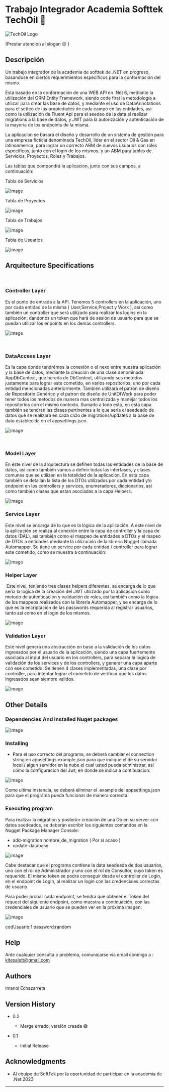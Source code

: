 # Trabajo Integrador Academia Softtek TechOil 🌠


![TechOil Logo](https://github.com/Kitesalet/ProyectoIntegradorSofttekImanol/assets/104630744/fe19a6e6-aaa1-4dcf-8190-5f1cb8fceba3)

(Prestar atención al slogan 😉 )

## Descripción

Un trabajo integrador de la academia de softtek de .NET en progreso, basandose en ciertos requerimientos
especificos para la conformación del mismo. 

Esta basado en la conformación de una WEB API en .Net 6, mediante la utilización del ORM Entity
Framework, siendo code first la metodología a utilizar para crear las base de datos, y mediante el uso de DataAnnotations para
el setteo de las propiedades de cada campo en las entidades, asi como la utilización de Fluent Api para el seedeo de la data al realizar migrations
a la base de datos, y JWT para la autorización y autenticación de la mayoría de los endpoints de la misma.

La aplicacion se basará el diseño y desarrollo de un sistema de gestión para una empresa
ficticia denominada TechOil, líder en el sector Oil & Gas en latinoamerica, para lograr un correcto ABM de nuevos usuarios con roles especificos, junto con el login
de los mismos, y un ABM para tablas de Servicios, Proyectos, Roles y Trabajos.

Las tablas que compondrá la aplicacion, junto con sus campos, a continuación:


Tabla de Servicios

![image](https://github.com/Kitesalet/ProyectoIntegradorSofttekImanol/assets/104630744/0b5b0699-5168-42bb-b3d2-263aed1af51a)

Tabla de Proyectos

![image](https://github.com/Kitesalet/ProyectoIntegradorSofttekImanol/assets/104630744/b7f74db0-1d2c-49fd-a50c-093a03df6bd5)

Tabla de Trabajos

![image](https://github.com/Kitesalet/ProyectoIntegradorSofttekImanol/assets/104630744/4f62a626-b702-4501-a5fc-71f581ecd061)

Tabla de Usuarios

![image](https://github.com/Kitesalet/ProyectoIntegradorSofttekImanol/assets/104630744/b55e7617-f665-41b1-9cd7-498c040c2091)


## **Arquitecture Specifications**
​
### **Controller Layer**
Es el punto de entrada a la API. Tenemos 5 controllers en la aplicación, uno por cada entidad de la misma ( User,Service,Project y Work ), asi como
también un controller que será utilizado para realizar los logins en la aplicación, dandonos un token que hará de sesión de usuario para que se puedan
utilizar los enpoints en los demas controllers.

![image](https://github.com/Kitesalet/ProyectoIntegradorSofttekImanol/assets/104630744/e315ddb6-4b4d-43b6-881e-2dc268731d2f)

​
### **DataAccess Layer**
Es la capa donde tendrémos la conexión o el nexo entre nuestra aplicación y la base de datos, mediante la creación de una clase denominada
AppDbContext, que hereda de DbContext, utilizando sus metodos justamente para lograr este cometido, en varios repositorios, uno por cada entidad
mencionadas anteriormente. También utilizará el patrón de diseño de Repositorio Genérico y el patron de diseño de UnitOfWork para poder tener
todos los metodos de manera mas centralizada y manejar todos los repositorios con el mismo contexto. Sumado a todo esto, en esta capa también
se tendran las clases pertinentes a lo que sería el seedeado de datos que se realizará en cada ciclo de migrations/updates a la base de dato
establecida en el appsettings.json.

![image](https://github.com/Kitesalet/ProyectoIntegradorSofttekImanol/assets/104630744/3e7d494a-89aa-47aa-943d-d8230b082db3)

​
### **Model Layer**
En este nivel de la arquitectura se definen todas las entidades de la base de datos, asi como también vamos a definir todas las interfases,
y clases comunes que se utilizan en la totalidad de la aplicación. En esta capa también se detallan la lista de los DTOs utilizados por cada entidad
y/o endpoint en los controllers y services, enumeradores, diccionarios, asi como también clases que estan asociadas a la capa Helpers.

![image](https://github.com/Kitesalet/ProyectoIntegradorSofttekImanol/assets/104630744/73e7f27e-9c1a-4a0b-8b9b-917177f5bdd0)
​

### **Service Layer**
Este nivel se encarga de lo que es la lógica de la aplicación. A este nivel de la aplicación se realiza al conexión entre la capa de controller y la capa de datos (DAL),
asi también como el mappeo de entidades a DTOs y el mapeo de DTOs a entidades mediante la utilización de la librería Nugget llamada Automapper.
Se tiene un service por cada entidad / controller para lograr este cometido, como se muestra a continuación:

![image](https://github.com/Kitesalet/ProyectoIntegradorSofttekImanol/assets/104630744/58669982-e783-4dca-922d-6bd85153f806)

### **Helper Layer**
​
Este nivel, teniendo tres clases helpers diferentes, se encarga de lo que sería la lógica de la creación del JWT utilizado por la aplicación como metodo de
autenticación y validación de roles, asi también como la lógica de los mappeos realizados con la librería Automapper, y se encarga de lo que es la encriptación
de las passwords requerida al registrar usuarios, tanto asi como en el login de los mismos.

![image](https://github.com/Kitesalet/ProyectoIntegradorSofttekImanol/assets/104630744/1c3ac119-a129-405f-8463-edc5693e4eee)


### **Validation Layer**

Este nivel genera una abstracción en base a la validación de los datos ingresados por el usuario de la aplicación, siendo una capa fuertemente asociada al input
del usuario en los controllers, para separar la lógica de validación de los services y de los controllers, y generar una capa aparte con ese cometido.
Se tienen 4 clases implementadas, una clase por controller, para intentar lograr el cometido de verificar que los datos ingresados sean siempre validos.

![image](https://github.com/Kitesalet/ProyectoIntegradorSofttekImanol/assets/104630744/8561d4f0-a5ee-47a9-be5b-8a786742697a)



## Other Details

### Dependencies And Installed Nuget packages

![image](https://github.com/Kitesalet/ProyectoIntegradorSofttekImanol/assets/104630744/5de47e76-d380-46a7-91cd-fab98edce5f2)


### Installing

* Para el uso correcto del programa, se deberá cambiar el connection string en appsettings.example.json para que
  indique el de su servidor local / algun servidor en la nube el cual usted pueda administrar, asi como la configuracion del Jwt, en donde se indica a continuacion:


![image](https://github.com/Kitesalet/ProyectoIntegradorSofttekImanol/assets/104630744/24bd3999-dbfe-4a7b-ab9a-765c5e780499)

Como ultima instancia, se deberá eliminar el .example del appsettings.json para que el programa pueda funcionar de manera correcta.


### Executing program

Para realizar la migration y posterior creación de una Db en su server con datos seedeados, se deberán 
escribir los siguientes comandos en la Nugget Package Manager Console:

* add-migration nombre_de_migration ( Por si acaso )
* update-database

![image](https://github.com/Kitesalet/ProyectoIntegradorSofttekImanol/assets/104630744/3687c165-a8a8-4753-b87b-de9d10abd3ce)

Cabe destacar que el programa contiene la data seedeada de dos usuarios, uno con el rol de Administrador y uno con el rol de Consultor,
cuyo token es requerido.
El mismo token se podrá conseguir desde el controller de Login, en el endpoint de Login, al realizar un login con las credenciales correctas de usuario.

Para poder probar cada endpoint, se tendrá que obtener el Token del request del siguiente endpoint, como muestra a continuación, con las credenciales
de usuario que se pueden ver en la próxima imagen:

![image](https://github.com/Kitesalet/ProyectoIntegradorSofttekImanol/assets/104630744/28c5010a-1fa6-41ec-8f5b-0b13276b6f48)

codUsuario:1
password:random




## Help

Ante cualquier consulta o problema, comunicarse via email conmigo a : kitesalett@gmail.com

## Authors

Imanol Echazarreta

## Version History

* 0.2
    * Merge errado, versión creada 😅
      
* 0.1
    * Initial Release


## Acknowledgments

* Al equipo de SoftTek por la oportunidad de participar en la academia de .Net 2023
  
______________________________________________
